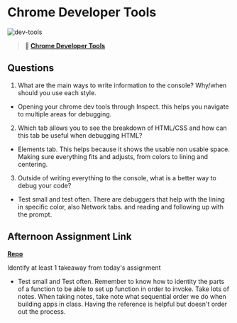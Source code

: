 # Chrome Developer Tools

![dev-tools](https://bcw.blob.core.windows.net/public/img/lesson-images/4571780153354770)

> **📖 [Chrome Developer Tools](https://codeworksacademy.com/fs-student-guide/resources/wk2/03-Chrome-Dev-Tools)**

## Questions

1. What are the main ways to write information to the console? Why/when should you use each style.

- Opening your chrome dev tools through Inspect. this helps you navigate to multiple areas for debugging. 

2. Which tab allows you to see the breakdown of HTML/CSS and how can this tab be useful when debugging HTML?

- Elements tab. This helps because it shows the usable non usable space. Making sure everything fits and adjusts, from colors to lining and centering.

3. Outside of writing everything to the console, what is a better way to debug your code?

-   Test small and test often. There are debuggers that help with the lining in specific color, also Network tabs. and reading and following up with the prompt. 

## Afternoon Assignment Link

**[Repo](https://github.com/Linda-Taing//Ice-Cream-Lab)**

Identify at least 1 takeaway from today's assignment

- Test small and Test often. Remember to know how to identity the parts of a function to be able to set up function in order to invoke. Take lots of notes. When taking notes, take note what sequential order we do when building apps in class. Having the reference is helpful but doesn't order out the process.